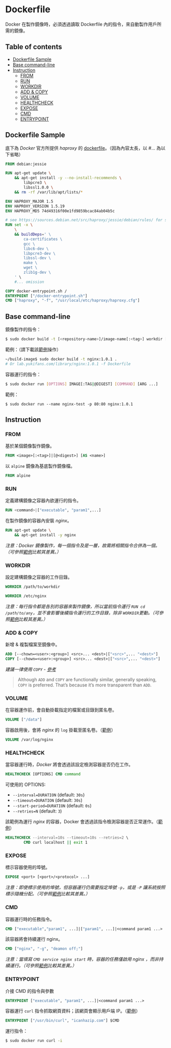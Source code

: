 # Dockerfile
Docker 在製作鏡像時，必須透過讀取 Dockerfile 內的指令，來自動製作用戶所需的鏡像。

## Table of contents
- [Dockerfile Sample](#dockerfile-sample)
- [Base command-line](#base-command-line)
- [Instruction](#instruction)
    - [FROM](#from)
    - [RUN](#run)
    - [WORKDIR](#workdir)
    - [ADD & COPY](#add--copy)
    - [VOLUME](#volume)
    - [HEALTHCHECK](#healthcheck)
    - [EXPOSE](#expose)
    - [CMD](#cmd)
    - [ENTRYPOINT](#entrypoint)

## Dockerfile Sample
底下為 *Docker* 官方所提供 *haproxy* 的 [dockerfile](https://github.com/docker-library/haproxy/blob/6c6d92913f56e05d6985d2f0f2131675de68f915/1.5/Dockerfile)。（因為內容太長，以 #... 為以下省略）
```dockerfile
FROM debian:jessie

RUN apt-get update \
	&& apt-get install -y --no-install-recommends \
		libpcre3 \
		libssl1.0.0 \
	&& rm -rf /var/lib/apt/lists/*

ENV HAPROXY_MAJOR 1.5
ENV HAPROXY_VERSION 1.5.19
ENV HAPROXY_MD5 74d49316f00e1fd9859bcac84ab04b5c

# see https://sources.debian.net/src/haproxy/jessie/debian/rules/ for some helpful navigation of the possible "make" arguments
RUN set -x \
	\
	&& buildDeps=' \
		ca-certificates \
		gcc \
		libc6-dev \
		libpcre3-dev \
		libssl-dev \
		make \
		wget \
		zlib1g-dev \
	' \ 
    #... omission

COPY docker-entrypoint.sh /
ENTRYPOINT ["/docker-entrypoint.sh"]
CMD ["haproxy", "-f", "/usr/local/etc/haproxy/haproxy.cfg"]
```

## Base command-line

鏡像製作的指令：
```bash
$ sudo docker build -t [<repository-name>]/image-name[:<tag>] workdir [-f dockerfile-name]
```

範例：（請下載該[範例](./sample/build-image)操作）
```bash
~/build-image$ sudo docker build -t nginx:1.0.1 . 
# Or lab.yukifans.com/library/nginx:1.0.1 -f Dockerfile
```

容器運行的指令：
```bash
$ sudo docker run [OPTIONS] IMAGE[:TAG|@DIGEST] [COMMAND] [ARG ...]
```
範例：
```
$ sudo docker run --name nginx-test -p 80:80 nginx:1.0.1
```

## Instruction

### FROM
基於某個鏡像製作鏡像。
```dockerfile
FROM <image>[:<tag>]|[@<digest>] [AS <name>]
```

以 `alpine` 鏡像為基底製作鏡像檔。
```dockerfile
FROM alpine
```

### RUN
定義建構鏡像之容器內欲運行的指令。
```dockerfile
RUN <command>|["executable", "param1",...]
```

在製作鏡像的容器內安裝 *nginx*。
```dockerfile
RUN apt-get update \
    && apt-get install -y nginx 
```
*注意：Docker 鏡像製作，每一個指令及是一層，故需將相關指令合併為一個。（可參照[範例](./sample/RUN/)比較其差異。）*

### WORKDIR
設定建構鏡像之容器的工作目錄。
```dockerfile
WORKDIR /path/to/workdir
```

```dockerfile
WORKDIR /etc/nginx
```
*注意：每行指令都是各別的容器來製作鏡像，所以當前指令運行 `RUN cd /path/to/any`，並不會影響後續指令運行的工作目錄，除非 `WORKDIR`更動。（可參照[範例](./sample/WORKDIR/)比較其差異。）*

### ADD & COPY
新增 & 複製檔案至鏡像中。
```dockerfile
ADD [--chown=<user>:<group>] <src>... <dest>|["<src>",... "<dest>"]
COPY [--chown=<user>:<group>] <src>... <dest>|["<src>",... "<dest>"]
```
*建議一律使用 `COPY` - [參考](https://docs.docker.com/develop/develop-images/dockerfile_best-practices/#add-or-copy)*

> Although `ADD` and `COPY` are functionally similar, generally speaking, `COPY` is preferred. That’s because it’s more transparent than `ADD`.

### VOLUME
在容器運作前，會自動掛載指定的檔案或目錄到匿名卷。
```dockerfile
VOLUME ["/data"]
```

容器啟用後，會將 *nginx* 的 `log` 掛載至匿名卷。（[範例](./sample/VOLUME/)）
```dockerfile
VOLUME /var/log/nginx
```

### HEALTHCHECK
當容器運行時，*Docker* 將會透過該設定檢測容器是否仍在工作。
```dockerfile
HEALTHCHECK [OPTIONS] CMD command
```
可使用的 OPTIONS:
- `--interval=DURATION` (default: `30s`)
- `--timeout=DURATION` (default: `30s`)
- `--start-period=DURATION` (default: `0s`)
- `--retries=N` (default: `3`)

該範例為運行 *nginx* 的容器，Docker 會透過該指令檢測容器是否正常運作。（[範例](./sample/HEALTHCHECK/)）
```dockerfile
HEALTHCHECK --interval=10s --timeout=10s --retries=2 \
        CMD curl localhost || exit 1
```

### EXPOSE
標示容器使用的埠號。
```dockerfile
EXPOSE <port> [<port>/<protocol> ...]
```
*注意：即使標示使用的埠號，但容器運行仍需要指定埠號 `-p`，或是 `-P` 讓系統按照標示隨機分配。（可參照[範例](./sample/EXPOSE/)比較其差異。）*

### CMD
容器運行時的任務指令。
```dockerfile
CMD ["executable","param1", ...]|["param1", ...]|<command param1 ...>
```

該容器將會持續運行 nginx。
```dockerfile
CMD ["nginx", "-g", "deamon off;"]
```
*注意：當填寫 `CMD service nginx start` 時，容器的任務僅啟用 nginx ，而非持續運行。（可參照[範例](./sample/CMD/)比較其差異。）*

### ENTRYPOINT
介接 CMD 的指令與參數
```dockerfile
ENTRYPOINT ["executable", "param1", ...]|<command param1 ...> 
```

容器運行 `curl` 指令抓取網頁資料；該網頁會顯示用戶端 IP。（[範例](./sample/ENTRYPOINT/)）
```dockerfile
ENTRYPOINT ["/usr/bin/curl", "icanhazip.com"] $CMD
```
運行指令：
```bash
$ sudo docker run curl -i
```
